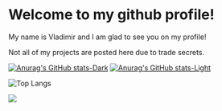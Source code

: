 # Welcome to my github profile!

My name is Vladimir and I am glad to see you on my profile!


Not all of my projects are posted here due to trade secrets.

[![Anurag's GitHub stats-Dark](https://github-readme-stats.vercel.app/api?username=GladunVladimir&hide_rank=true&show_icons=true&theme=dark#gh-dark-mode-only)](https://github.com/anuraghazra/github-readme-stats#gh-dark-mode-only)
[![Anurag's GitHub stats-Light](https://github-readme-stats.vercel.app/api?username=gladunVladimir&show_icons=true&theme=default#gh-light-mode-only)](https://github.com/anuraghazra/github-readme-stats#gh-light-mode-only)


![Top Langs](https://github-readme-stats.vercel.app/api/top-langs/?username=GladunVladimir&hide_progress=true&theme=dark#gh-dark-mode-only)



![](https://komarev.com/ghpvc/?username=your-github-GladunVladimir&style=for-the-badge)
